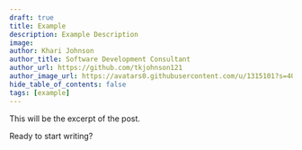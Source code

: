 ```yaml
---
draft: true
title: Example
description: Example Description
image:
author: Khari Johnson
author_title: Software Development Consultant
author_url: https://github.com/tkjohnson121
author_image_url: https://avatars0.githubusercontent.com/u/1315101?s=400&v=4
hide_table_of_contents: false
tags: [example]
---
```


This will be the excerpt of the post.

<!--truncate-->

Ready to start writing?
